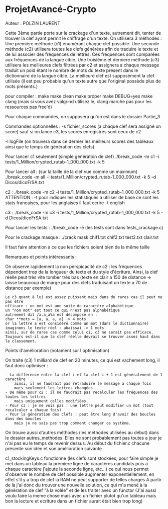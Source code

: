 # ProjetAvancé-Crypto
Auteur : POLZIN LAURENT

Cette 3ème partie porte sur le crackage d'un texte, autrement dit, tenter de trouver la clef ayant permit le chiffrage d'un texte.
On utilisera 3 méthodes : Une première méthode (c1) énumérant chaque clef possible.
Une seconde méthode (c2) utilisera toutes les clefs générées afin de traduire le texte
et de lui associer des fréquences de lettres. Ces fréquences sont comparées aux fréquences de la langue cible.
Une troisième et derniere méthode (c3) utilisera les meilleures clefs filtrées par c2
et assignera a chaque message traduit un poid étant le nombre de mots du texte présent dans le dictionnaire
de la langue cible. La meilleure clef est supposément la clef utilisée (il est peu probable qu'un texte
autre que l'original possède plus de mots présents.)

pour compiler : make
make clean
make proper
make DEBUG=yes
make clang (mais si vous avez valgrind utilisez le, clang marche pas pour les ressources pas free'd)


Pour chaque commandes, on supposera qu'on est dans le dossier Partie_3

Commandes optionnelles : 
-s fichier_scores (a chaque clef sera assigné un score)
    sauf si on lance c3, les scores enregistrés sont ceux de c2

-l logFile (on trouvera dans ce dernier les meilleurs scores des tableaux ainsi que le temps
de génération des clefs)



Pour lancer c1 seulement (simple génération de clef)
./break_code -m c1 -i tests/1_Million/crypted_rutab-1_000_000.txt -k 5

Pour lancer all : (sur la taille de la clef vue comme un maximum)
./break_code -m all -i tests/1_Million/crypted_rutab-1_000_000.txt -k 5 -d Dicos/dicoFrSA.txt

c2 : 
./break_code -m c2 -i tests/1_Million/crypted_rutab-1_000_000.txt -k 5
    ATTENTION : -t pour indiquer les statistiques a utiliser
    de base ce sont les stats francaises, pour les anglaises il faut
    ecrire -t english

c3 : 
./break_code -m c3 -i tests/1_Million/crypted_rutab-1_000_000.txt -k 5 -d Dicos/dicoFrSA.txt


Pour lancer les tests : ./break_code -e
(les tests sont dans tests_crackage.c)

Pour le crackage masque :
./crack mask chif1.txt chif2.txt test2.txt clair.txt 

Il faut faire attention à ce que les fichiers soient bien de la même taille



Remarques et points intéressants : 

On observe rapidement la non perspicacité de c2 : 
    les fréquences dépendent trop de la longueur du texte
    et du style d'écriture. Ainsi, la clef réelle peut très vite tomber très bas
    (texte en clair a 150 de distance -> laisse beaucoup de marge
        pour des clefs traduisant un texte a 70 de distance par exemple)

    Le c3 quant à lui est assez puissant mais dans de rares cas il peut ne pas être
    efficace : un mot est une suite de caractère alphabétique
    un "non mot" est tout ce qui n'est pas alphabétique
    autrement dit /a.a_a%a est décomposé en : 
    char **mots = [a, a, a, a] -> 4 mots
    or la lettre a est considéré comme un mot (dans le dictionnaire)
    imaginons le texte réel : abaissai -> 1 mots
    ainsi, sur de rares cas comme celui ci, c3 ne serait pas efficace.
    Toujours est-il que la clef réelle devrait se trouver assez haut dans le classement.



Points d'amélioration (notament sur l'optimisation)

On traite (c3) 1 milliard de clef en 20 minutes, ce qui est vachement long,
il faut donc optimiser :

    - La différence entre la clef i et la clef i + 1 est généralement de 1 caractère
        ainsi, il ne faudrait pas retraduire le message a chaque fois 
        mais seulement les lettres changées
    - De même pour c2 : il ne faudrait pas recalculer les fréquences des toutes les lettres
        mais uniquement celles modifiées.
    - Pour c3 : je ne vois pas : une lettre peut modifier un mot (tout recalculer a chaque fois)
    - Pour la génération des clefs : peut être long d'avoir des boucles dans des boucles
        mais je ne sais pas trop comment changer ce système.



On trouve aussi d'autres méthodes (les méthodes utilisées au début)
dans le dossier autres_methodes. Elles ne sont probablement pas toutes a jour
je n'ai pas eu le temps de revenir dessus. Au début du fichier.c chacune présente son idée
et son amélioration suivante

c1_stockingKeys.c fonctionne (les clefs sont stockées,
pour faire simple je met dans un tableau la premiere ligne de caractères candidats
puis a chaque caractère j'ajoute la seconde ligne, etc...)
ce qui nous permet d'observer le nombre de clef possible augmenter exponentiellement,
en effet s'il y a trop de clef la RAM ne peut supporter de telles charges
A partir de là j'ai donc du trouver une nouvelle solution, ce qui m'a mené
à la génération de clef "à la volée" et de les traiter avec un functor
(J'ai aussi voulu faire la meme chose mais avec un fichier plutot qu'un tableau
mais bon la lecture et ecriture dans un fichier aurait était bien trop long)


